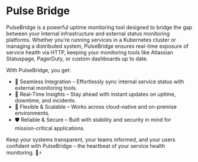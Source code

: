 # Pulse Bridge

PulseBridge is a powerful uptime monitoring tool designed to bridge the gap between your internal infrastructure and external status monitoring platforms. Whether you’re running services in a Kubernetes cluster or managing a distributed system, PulseBridge ensures real-time exposure of service health via HTTP, keeping your monitoring tools like Atlassian Statuspage, PagerDuty, or custom dashboards up to date.

With PulseBridge, you get:

- 🚀 Seamless Integration – Effortlessly sync internal service status with external monitoring tools.
- 📡 Real-Time Insights – Stay ahead with instant updates on uptime, downtime, and incidents.
- 🔗 Flexible & Scalable – Works across cloud-native and on-premise environments.
- 🛡 Reliable & Secure – Built with stability and security in mind for mission-critical applications.

Keep your systems transparent, your teams informed, and your users confident with PulseBridge – the heartbeat of your service health monitoring. 💙⚡
